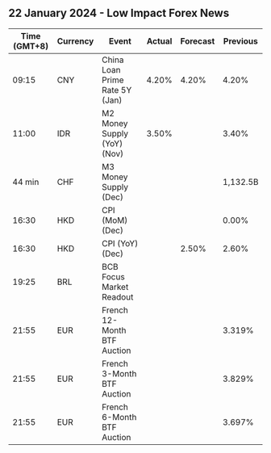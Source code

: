 ## 22 January 2024 - Low Impact Forex News

| Time (GMT+8) | Currency | Event | Actual | Forecast | Previous |
|------|----------|-------|--------|----------|----------|
| 09:15 | CNY | China Loan Prime Rate 5Y (Jan) | 4.20% | 4.20% | 4.20% |
| 11:00 | IDR | M2 Money Supply (YoY) (Nov) | 3.50% |  | 3.40% |
| 44 min | CHF | M3 Money Supply (Dec) |  |  | 1,132.5B |
| 16:30 | HKD | CPI (MoM) (Dec) |  |  | 0.00% |
| 16:30 | HKD | CPI (YoY) (Dec) |  | 2.50% | 2.60% |
| 19:25 | BRL | BCB Focus Market Readout |  |  |  |
| 21:55 | EUR | French 12-Month BTF Auction |  |  | 3.319% |
| 21:55 | EUR | French 3-Month BTF Auction |  |  | 3.829% |
| 21:55 | EUR | French 6-Month BTF Auction |  |  | 3.697% |
